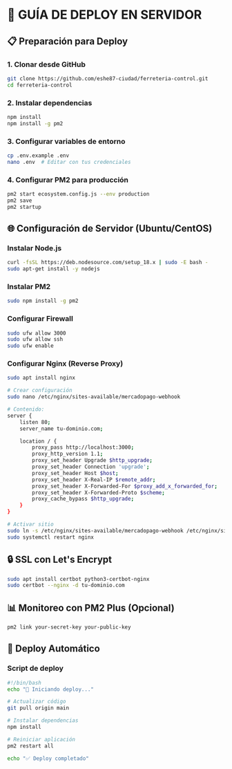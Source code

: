 # 🚀 GUÍA DE DEPLOY EN SERVIDOR

## 📋 Preparación para Deploy

### 1. Clonar desde GitHub
```bash
git clone https://github.com/eshe87-ciudad/ferreteria-control.git
cd ferreteria-control
```

### 2. Instalar dependencias
```bash
npm install
npm install -g pm2
```

### 3. Configurar variables de entorno
```bash
cp .env.example .env
nano .env  # Editar con tus credenciales
```

### 4. Configurar PM2 para producción
```bash
pm2 start ecosystem.config.js --env production
pm2 save
pm2 startup
```

## 🌐 Configuración de Servidor (Ubuntu/CentOS)

### Instalar Node.js
```bash
curl -fsSL https://deb.nodesource.com/setup_18.x | sudo -E bash -
sudo apt-get install -y nodejs
```

### Instalar PM2
```bash
sudo npm install -g pm2
```

### Configurar Firewall
```bash
sudo ufw allow 3000
sudo ufw allow ssh
sudo ufw enable
```

### Configurar Nginx (Reverse Proxy)
```bash
sudo apt install nginx

# Crear configuración
sudo nano /etc/nginx/sites-available/mercadopago-webhook

# Contenido:
server {
    listen 80;
    server_name tu-dominio.com;

    location / {
        proxy_pass http://localhost:3000;
        proxy_http_version 1.1;
        proxy_set_header Upgrade $http_upgrade;
        proxy_set_header Connection 'upgrade';
        proxy_set_header Host $host;
        proxy_set_header X-Real-IP $remote_addr;
        proxy_set_header X-Forwarded-For $proxy_add_x_forwarded_for;
        proxy_set_header X-Forwarded-Proto $scheme;
        proxy_cache_bypass $http_upgrade;
    }
}

# Activar sitio
sudo ln -s /etc/nginx/sites-available/mercadopago-webhook /etc/nginx/sites-enabled/
sudo systemctl restart nginx
```

## 🔒 SSL con Let's Encrypt
```bash
sudo apt install certbot python3-certbot-nginx
sudo certbot --nginx -d tu-dominio.com
```

## 📊 Monitoreo con PM2 Plus (Opcional)
```bash
pm2 link your-secret-key your-public-key
```

## 🚀 Deploy Automático

### Script de deploy
```bash
#!/bin/bash
echo "🚀 Iniciando deploy..."

# Actualizar código
git pull origin main

# Instalar dependencias
npm install

# Reiniciar aplicación
pm2 restart all

echo "✅ Deploy completado"
```